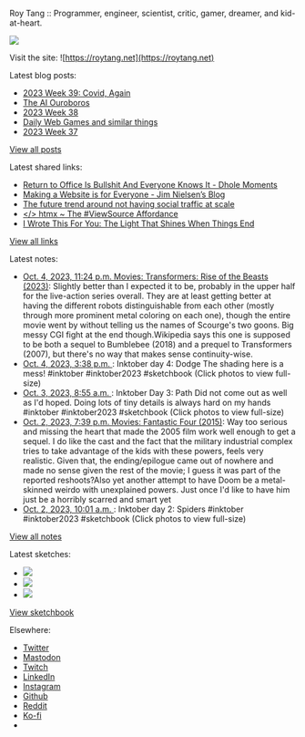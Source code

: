 Roy Tang :: Programmer, engineer, scientist, critic, gamer, dreamer, and kid-at-heart.

![](https://roytang.net/static/img/profile.jpg)

Visit the site: ![https://roytang.net](https://roytang.net)

Latest blog posts:

- [2023 Week 39: Covid, Again](https://roytang.net/2023/10/2023-week-39/)
- [The AI Ouroboros](https://roytang.net/2023/09/ai-ouroboros/)
- [2023 Week 38](https://roytang.net/2023/09/2023-week-38/)
- [Daily Web Games and similar things](https://roytang.net/2023/09/daily-puzzle-games/)
- [2023 Week 37](https://roytang.net/2023/09/2023-week-37/)

[View all posts](https://roytang.net/blog)

Latest shared links:

- [Return to Office Is Bullshit And Everyone Knows It - Dhole Moments](https://roytang.net/2023/10/22968388ee2bdc16bdedc64d0a1684ff/)
- [Making a Website is for Everyone - Jim Nielsen’s Blog](https://roytang.net/2023/10/1275a212c1684afa9c92a737c41257b4/)
- [The future trend around not having social traffic at scale](https://roytang.net/2023/10/a1d82071b5292d31df862ff16ed959c9/)
- [&lt;/&gt; htmx ~ The #ViewSource Affordance](https://roytang.net/2023/10/7c6ca79114bbab40155978284a86b150/)
- [I Wrote This For You: The Light That Shines When Things End](https://roytang.net/2023/09/31ca057d5dafc6f40f08fc6126be1673/)

[View all links](https://roytang.net/links)

Latest notes:

- [Oct. 4, 2023, 11:24 p.m. Movies: Transformers: Rise of the Beasts (2023)](https://roytang.net/2023/10/transformers-rise-of-the-beasts-2023/): Slightly better than I expected it to be, probably in the upper half for the live-action series overall. They are at least getting better at having the different robots distinguishable from each other (mostly through more prominent metal coloring on each one), though the entire movie went by without telling us the names of Scourge&#x27;s two goons. Big messy CGI fight at the end though.Wikipedia says this one is supposed to be both a sequel to Bumblebee (2018) and a prequel to Transformers (2007), but there&#x27;s no way that makes sense continuity-wise.
- [Oct. 4, 2023, 3:38 p.m. ](https://roytang.net/2023/10/111175604744090498/): Inktober day 4: Dodge The shading here is a mess! #inktober #inktober2023 #sketchbook (Click photos to view full-size)
- [Oct. 3, 2023, 8:55 a.m. ](https://roytang.net/2023/10/111168359080639736/): Inktober Day 3: Path Did not come out as well as I&#x27;d hoped. Doing lots of tiny details is always hard on my hands #inktober #inktober2023 #sketchbook (Click photos to view full-size)
- [Oct. 2, 2023, 7:39 p.m. Movies: Fantastic Four (2015)](https://roytang.net/2023/10/fantastic-four-2015/): Way too serious and missing the heart that made the 2005 film work well enough to get a sequel. I do like the cast and the fact that the military industrial complex tries to take advantage of the kids with these powers, feels very realistic. Given that, the ending/epilogue came out of nowhere and made no sense given the rest of the movie; I guess it was part of the reported reshoots?Also yet another attempt to have Doom be a metal-skinned weirdo with unexplained powers. Just once I&#x27;d like to have him just be a horribly scarred and smart yet
- [Oct. 2, 2023, 10:01 a.m. ](https://roytang.net/2023/10/111162954145502594/): Inktober day 2: Spiders #inktober #inktober2023 #sketchbook (Click photos to view full-size)

[View all notes](https://roytang.net/notes)

Latest sketches:


- ![](https://roytang.net/media/cache/a6/91/a691e8e5ea3ce73099ba719c9d195dca.jpg)
- ![](https://roytang.net/media/cache/6a/6a/6a6a50c5debd7b0864f953d27d218c9f.jpg)
- ![](https://roytang.net/media/cache/7a/d4/7ad4e6def8147d6f83590eb62ebf33e6.jpg)

[View sketchbook](https://roytang.net/albums/sketchbook)


Elsewhere:

- [Twitter](https://twitter.com/roytang)
- [Mastodon](https://indieweb.social/@roytang)
- [Twitch](https://twitch.tv/twitchyroy)
- [LinkedIn](https://www.linkedin.com/in/roytang)
- [Instagram](https://instagram.com/roytang0400)
- [Github](https://github.com/roytang)
- [Reddit](https://reddit.com/u/hungryroy)
- [Ko-fi](https://ko-fi.com/roytang)
- [](mailto:hello@roytang.net)